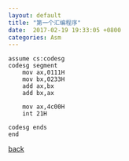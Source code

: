 ```yaml
---
layout: default
title: "第一个汇编程序"
date:  2017-02-19 19:33:05 +0800
categories: Asm
---
```


```x86asm
assume cs:codesg
codesg segment
	mov ax,0111H
	mov bx,0233H
	add ax,bx
	add bx,ax

	mov ax,4c00H
	int 21H

codesg ends
end
```
[back](/)

